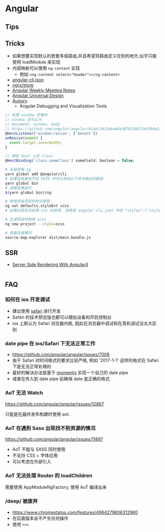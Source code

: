 # Angular

## Tips

## Tricks

* 如果想要实现默认的嵌套多级路由,并且希望将路由定义在别的地方,似乎只能使用 loadModule 来实现
* 内容映射可以使用 `ng-content` 实现
  * 例如 `<ng-content select="header"></ng-content>`
* [angular-cli.json](https://github.com/angular/angular-cli/wiki/angular-cli)
* [ngrx/store](https://github.com/ngrx/store)
* [Angular Weekly Meeting Notes](http://g.co/ng/weekly-notes)
* [Angular Universal Design](https://docs.google.com/document/d/1eGEq0N7czS8nWWuCV3n4eMF3GFzk88rsN0bll6yE0bE/edit?usp=sharing)
* [Augury](https://github.com/rangle/augury)
  * Angular Debugging and Visualization Tools

```js
// 处理 window 的事件
// window 还可以为
// document, window, body
// https://github.com/angular/angular/blob/3412aba46e387b234d72e9194e2308f1d71a62df/modules/angular2/src/platform/server/parse5_adapter.ts#L533
@HostListener('window:resize', ['$event'])
onResize(event) {
  event.target.innerWidth;
}

// 绑定 host 上的 class
@HostBinding('class.someClass') someField: boolean = false;
```

```bash
# 全局安装 ng
yarn global add @angular/cli
# 如果全局路径不在 PATH 中可以添加以下命令输出的路径
yarn global bin
# 或者直接运行
$(yarn global bin)/ng

# 修改现有项目的样式类型
ng set defaults.styleExt scss
# 如果出现无法处理 css 的异常, 则修改 angular-cli.json 中的 "styles":["styles.css"] 为 "styles":["styles.scss"]

# 生成项目时使用 scss
ng new project --style=scss

# 查看压缩情况
source-map-explorer dist/main.bundle.js

```

## SSR
* [Server Side Rendering With Angular4](https://www.softwarearchitekt.at/post/2017/03/07/server-side-rendering-with-angular-4.aspx)

```
```

## FAQ

### 如何在 ios 开发调试
* 建议使用 [safari](https://developer.apple.com/safari/tools/) 进行开发
* Safari 的技术预览版也都可以模拟设备和开启控制台
* ios 上默认为 Safari 浏览器内核, 因此在浏览器中调试和在真机调试没太大区别


### date pipe 在 ios/Safari 下无法正常工作
* https://github.com/angular/angular/issues/7008
* 由于 Safari 对时间格式的要求比较严格, 例如 '2017-1-1' 这样的格式在 Safari 下是无法正常处理的
* 最好的解决办法是基于 [momentjs](https://momentjs.com/) 实现一个自己的 date pipe
* 或者在传入到 date pipe 前确保 date 是正确的格式

### AoT 无法 Watch
https://github.com/angular/angular/issues/12867

只能是在最终发布构建时使用 aot.

### AoT 在遇到 Sass 出现找不到资源的情况
https://github.com/angular/angular/issues/11897

* AoT 不能与 SASS 同时使用
* 不支持 CSS + 字体应用
* 可以考虑在外部引入

### AoT 无法处理 Router 的 loadChildren

需要使用 AppModuleNgFactory, 使用 AoT 编译出来

### /deep/ 被废弃
* https://www.chromestatus.com/features/4964279606312960
* 在后面版本会不产生任何操作
* 使用 `>>>`
